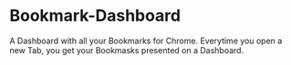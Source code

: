 # Bookmark-Dashboard
A Dashboard with all your Bookmarks for Chrome. Everytime you open a new Tab, you get your Bookmasks presented on a Dashboard.
